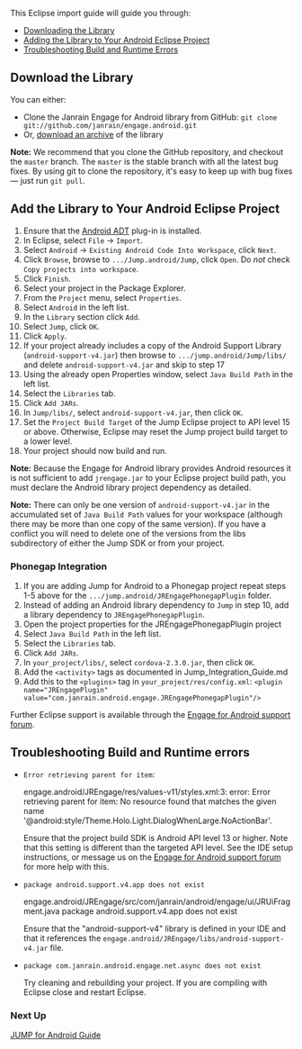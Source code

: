 This Eclipse import guide will guide you through:

* [Downloading the Library](#download-the-library)
* [Adding the Library to Your Android Eclipse Project](#add-the-library-to-your-android-eclipse-project)
* [Troubleshooting Build and Runtime Errors](#troubleshooting-build-and-runtime-errors)

## Download the Library

You can either:

*   Clone the Janrain Engage for Android library from GitHub:
    `git clone git://github.com/janrain/engage.android.git`
*   Or, [download an archive](http://github.com/janrain/engage.android/tags) of the library

**Note:** We recommend that you clone the GitHub repository, and checkout the `master` branch. The `master`
is the stable branch with all the latest bug fixes. By using git to clone the repository, it's easy to keep
up with bug fixes — just run `git pull`.

## Add the Library to Your Android Eclipse Project

1. Ensure that the [Android ADT](http://developer.android.com/sdk/eclipse-adt.html#installing) plug-in is
   installed.
2. In Eclipse, select `File` -> `Import`.
3. Select `Android` -> `Existing Android Code Into Workspace`, click `Next`.
4. Click `Browse`, browse to `.../Jump.android/Jump`, click `Open`.
   Do *not* check `Copy projects into workspace`.
5. Click `Finish`.
6. Select your project in the Package Explorer.
7. From the `Project` menu, select `Properties`.
8. Select `Android` in the left list.
9. In the `Library` section click `Add`.
10. Select `Jump`, click `OK`.
11. Click `Apply`.
12. If your project already includes a copy of the Android Support Library (`android-support-v4.jar`)
    then browse to `.../jump.android/Jump/libs/` and delete `android-support-v4.jar` and skip to step 17
13. Using the already open Properties window, select `Java Build Path` in the left list.
14. Select the `Libraries` tab.
15. Click `Add JARs`.
16. In `Jump/libs/`, select `android-support-v4.jar`, then click `OK`.
18. Set the `Project Build Target` of the Jump Eclipse project to API level 15 or above. Otherwise,
    Eclipse may reset the Jump project build target to a lower level.
19. Your project should now build and run.

**Note:** Because the Engage for Android library provides Android resources it is not sufficient to add
`jrengage.jar` to your Eclipse project build path, you must declare the Android library project dependency
as detailed.

**Note:** There can only be one version of `android-support-v4.jar` in the accumulated set of `Java Build
Path` values for your workspace (although there may be more than one copy of the same version). If you have
a conflict you will need to delete one of the versions from the libs subdirectory of either the Jump SDK or
from your project.

### Phonegap Integration

1. If you are adding Jump for Android to a Phonegap project repeat steps 1-5 above for the
   `.../jump.android/JREngagePhonegapPlugin` folder.
2. Instead of adding an Android library dependency to `Jump` in step 10, add a library dependency to
   `JREngagePhonegapPlugin`.
3. Open the project properties for the JREngagePhonegapPlugin project
4. Select `Java Build Path` in the left list.
5. Select the `Libraries` tab.
6. Click `Add JARs`.
7. In `your_project/libs/`, select `cordova-2.3.0.jar`, then click `OK`.
8. Add the `<activity>` tags as documented in Jump_Integration_Guide.md
9. Add this to the `<plugins>` tag in `your_project/res/config.xml`:
   `<plugin name="JREngagePlugin" value="com.janrain.android.engage.JREngagePhonegapPlugin"/>`

Further Eclipse support is available through the
[Engage for Android support forum](https://support.janrain.com/forums/20122381-android-library-q-a).

## Troubleshooting Build and Runtime errors

* `Error retrieving parent for item`:

    engage.android/JREngage/res/values-v11/styles.xml:3: error: Error retrieving parent for item: No
    resource found that matches the given name '@android:style/Theme.Holo.Light.DialogWhenLarge.NoActionBar'.

   Ensure that the project build SDK is Android API level 13 or higher. Note that this setting is different
   than the targeted API level. See the IDE setup instructions, or message us on the
   [Engage for Android support forum](https://support.janrain.com/forums/20122381-android-library-q-a) for
   more help with this.

* `package android.support.v4.app does not exist`

    engage.android/JREngage/src/com/janrain/android/engage/ui/JRUiFragment.java
    package android.support.v4.app does not exist

   Ensure that the "android-support-v4" library is defined in your IDE and that it references the
   `engage.android/JREngage/libs/android-support-v4.jar` file.

* `package com.janrain.android.engage.net.async does not exist`

  Try cleaning and rebuilding your project. If you are compiling with Eclipse close and restart Eclipse.

### Next Up

[JUMP for Android Guide](Jump_Integration_Guide.md)
